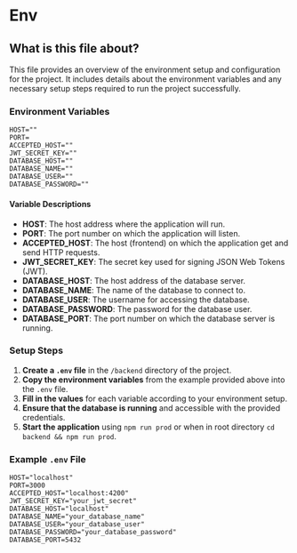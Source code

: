 # Env

## What is this file about?

This file provides an overview of the environment setup and configuration for the project. It includes details about
the environment variables and any necessary setup steps required to run the project successfully.

### Environment Variables

```dotenv
HOST=""
PORT=
ACCEPTED_HOST=""
JWT_SECRET_KEY=""
DATABASE_HOST=""
DATABASE_NAME=""
DATABASE_USER=""
DATABASE_PASSWORD=""
```

#### Variable Descriptions
- **HOST**: The host address where the application will run.
- **PORT**: The port number on which the application will listen.
- **ACCEPTED_HOST**: The host (frontend) on which the application get and send HTTP requests.
- **JWT_SECRET_KEY**: The secret key used for signing JSON Web Tokens (JWT).
- **DATABASE_HOST**: The host address of the database server.
- **DATABASE_NAME**: The name of the database to connect to.
- **DATABASE_USER**: The username for accessing the database.
- **DATABASE_PASSWORD**: The password for the database user.
- **DATABASE_PORT**: The port number on which the database server is running.

### Setup Steps
1. **Create a `.env` file** in the `/backend` directory of the project.
2. **Copy the environment variables** from the example provided above into the `.env` file.
3. **Fill in the values** for each variable according to your environment setup.
4. **Ensure that the database is running** and accessible with the provided credentials.
5. **Start the application** using `npm run prod` or when in root directory `cd backend && npm run prod`.

### Example `.env` File
```dotenv
HOST="localhost"
PORT=3000
ACCEPTED_HOST="localhost:4200"
JWT_SECRET_KEY="your_jwt_secret"
DATABASE_HOST="localhost"
DATABASE_NAME="your_database_name"
DATABASE_USER="your_database_user"
DATABASE_PASSWORD="your_database_password"
DATABASE_PORT=5432
```